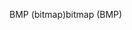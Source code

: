 <span data-ttu-id="bf544-101">BMP (bitmap)</span><span class="sxs-lookup"><span data-stu-id="bf544-101">bitmap (BMP)</span></span>